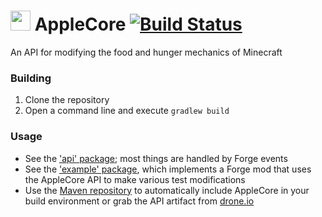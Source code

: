 <img src="http://www.ryanliptak.com/images/applecore.png" width="32" /> AppleCore [![Build Status](https://drone.io/github.com/squeek502/AppleCore/status.png)](https://drone.io/github.com/squeek502/AppleCore/latest)
===========

An API for modifying the food and hunger mechanics of Minecraft

### Building

1. Clone the repository
2. Open a command line and execute ```gradlew build```

### Usage

* See the ['api' package](java/squeek/applecore/api); most things are handled by Forge events
* See the ['example' package](java/squeek/applecore/example), which implements a Forge mod that uses the AppleCore API to make various test modifications
* Use the [Maven repository](http://www.ryanliptak.com/maven) to automatically include AppleCore in your build environment or grab the API artifact from [drone.io](https://drone.io/github.com/squeek502/AppleCore/files)
